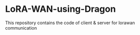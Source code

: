 # LoRA-WAN-using-Dragon
This repository contains the code of client &amp; server for lorawan communication
